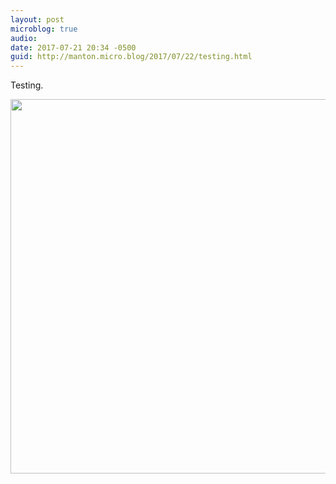 ```yaml
---
layout: post
microblog: true
audio: 
date: 2017-07-21 20:34 -0500
guid: http://manton.micro.blog/2017/07/22/testing.html
---
```

Testing.

<img src="http://micro.manton.org/uploads/2017/887402d40f.jpg" width="600" height="599" />
